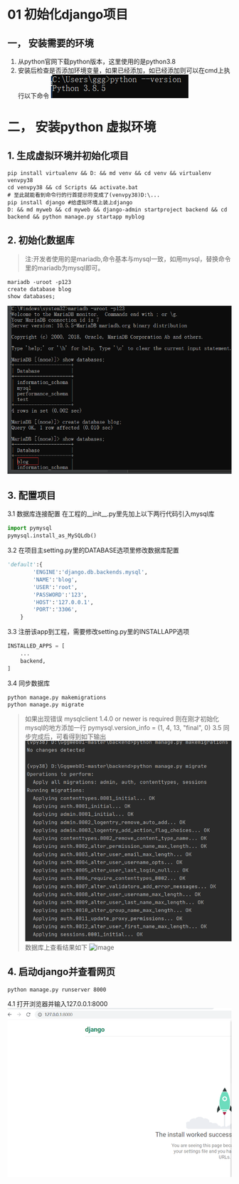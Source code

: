 # 01 初始化django项目
## 一， 安装需要的环境
1. 从python官网下载python版本，这里使用的是python3.8
2. 安装后检查是否添加环境变量，如果已经添加，如已经添加则可以在cmd上执行以下命令
![image](srcs/01001.png)
# 二， 安装python 虚拟环境
## 1. 生成虚拟环境并初始化项目
```
pip install virtualenv && D: && md venv && cd venv && virtualenv venvpy38
cd venvpy38 && cd Scripts && activate.bat
# 至此就能看到命令行的行首提示符变成了(venvpy38)D:\...
pip install django #给虚拟环境上装上django
D: && md myweb && cd myweb && django-admin startproject backend && cd backend && python manage.py startapp myblog
```
## 2. 初始化数据库
> 注:开发者使用的是mariadb,命令基本与mysql一致，如用mysql，替换命令里的mariadb为mysql即可。
```shell
mariadb -uroot -p123
create database blog
show databases;
```
![image](srcs/01002.png)
## 3. 配置项目
3.1 数据库连接配置
在工程的\_\_init\_\_.py里先加上以下两行代码引入mysql库
```python
import pymysql
pymysql.install_as_MySQLdb()
```
3.2 在项目主setting.py里的DATABASE选项里修改数据库配置
```python
'default':{
        'ENGINE':'django.db.backends.mysql',
        'NAME':'blog',
        'USER':'root',
        'PASSWORD':'123',
        'HOST':'127.0.0.1',
        'PORT':'3306',
    }
```
3.3 注册该app到工程，需要修改setting.py里的INSTALLAPP选项
```python
INSTALLED_APPS = [
    ...
    backend,
]
```
3.4 同步数据库
```shell
python manage.py makemigrations
python manage.py migrate
```
> 如果出现错误 mysqlclient 1.4.0 or newer is required
> 则在刚才初始化mysql的地方添加一行
> pymysql.version_info = (1, 4, 13, "final", 0)
3.5 同步完成后，可看得到如下输出
![image](srcs/01003.png)
数据库上查看结果如下
![image](srcs/0101004.png)
## 4. 启动django并查看网页
```shell
python manage.py runserver 8000
```
4.1 打开浏览器并输入127.0.0.1:8000
![image](srcs/01005.png)
